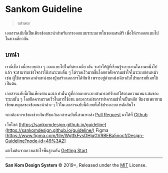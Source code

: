 # Sankom Guideline
<!-- {h1:.massive-header.-with-tagline} -->

> แสนคม

เอกสารฉบับนี้เป็นเพียงข้อแนะนำสำหรับการออกแบบระบบภายในของแสนสิริ เพื่อให้เราออกแบบไปในทางเดียวกัน

บทนำ
----
เรามีเชื่อว่าเมื่อระบบต่าง ๆ ออกแบบไปในทิศทางเดียวกัน จะทำให้ผู้ที่เรียนรู้ระบบงานใดงานหนึ่งไปแล้ว จะสามารถเข้าใจการใช้งานระบบอื่น ๆ ได้รวดเร็วมากขึ้นโดยอาศัยความเข้าใจในระบบก่อนหน้า เช่น ผู้ใช้สามรถเดาตำแหน่งของปุ่มสร้างเอกสารได้ทันที เพราะอยู่ตำแหน่งเดียวกับโปรแกรมที่เคยใช้ เป็นต้น

เอกสารฉบับนี้เป็นเพียงคำแนะนำเท่านั้น ผู้ที่ออกแบบระบบสามารถปรับแก้ได้ตามความเหมาะสมของระบบนั้น ๆ โดยยึดความรวดเร็วในการใช้งาน และความง่ายการทำความเข้าใจเป็นหลัก ทีมงานพยายามเขียนเหตุผลของข้อแนะนำต่าง ๆ ไว้ในเอกสารฉบับนี้ด้วยเพื่อใช้ประกอบการตัดสินใจ

หากต้องการเข้ามาช่วยกันปรับแก้เอกสารฉบับนี้สามารถส่ง [Pull Request](https://help.github.com/en/articles/about-pull-requests) มาได้ที่ [Github](https://github.com/sankomdesign/guideline)

เว็บไซต์ [https://sankomdesign.github.io/guideline](https://sankomdesign.github.io/guideline/)
Figma [https://www.figma.com/file/WgtfkFvsOHjqGVRBEBa5nocf/Design-Guideline?node-id=49%3A2]

มาเริ่มต้นจากความเข้าใจพื้นฐานกัน [Getting Start](docs/getting-start.md)

<!-- {p:.pull-box} -->

----
<!-- {hr: style='display:none'} -->

**San Kom Design System** © 2019+, Released under the [MIT] License.<br>

[MIT]: http://mit-license.org/
[original]: https://github.com/sankomdesign/guideline
[contributors]: https://github.com/sankomdesign/guideline/graphs/contributors
